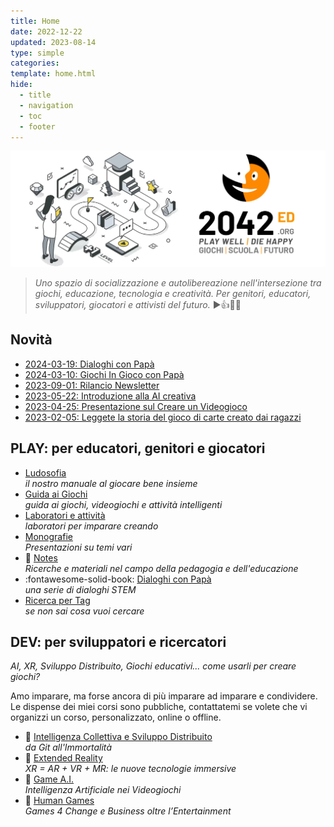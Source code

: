 ```yaml
---
title: Home
date: 2022-12-22
updated: 2023-08-14
type: simple
categories: 
template: home.html 
hide:
  - title
  - navigation
  - toc
  - footer
---
```

![2042 logo](assets/logo/header_2042ed.webp)

> _Uno spazio di socializzazione e autolibereazione nell'intersezione tra giochi, educazione, tecnologia e creatività. Per genitori, educatori, sviluppatori, giocatori e attivisti del futuro._
> ▶️👍🎲😊

## Novità

- [2024-03-19: Dialoghi con Papà](blog/category/dialoghi/)
- [2024-03-10: Giochi In Gioco con Papà](played/tags.md#ingiococonpapa)
- [2023-09-01: Rilancio Newsletter](https://2042.substack.com)
- [2023-05-22: Introduzione alla AI creativa](studio/monografie/generative-ai-intro.md)
- [2023-04-25: Presentazione sul Creare un Videogioco](studio/monografie/creare-un-videogioco.md)
- [2023-02-05: Leggete la storia del gioco di carte creato dai ragazzi](lab/jam/arkombat.md)

## PLAY: per educatori, genitori e giocatori
<div class="grid cards" markdown>

- [Ludosofia](studio/ludosofia/index.md)  
_il nostro manuale al giocare bene insieme_
- [Guida ai Giochi](played/index.md)  
_guida ai giochi, videogiochi e attività intelligenti_
- [Laboratori e attività](lab/index.md)  
_laboratori per imparare creando_
- [Monografie](studio/monografie/index.md)  
_Presentazioni su temi vari_
- 📖 [Notes](notes/index.md)  
_Ricerche e materiali nel campo della pedagogia e dell'educazione_
- :fontawesome-solid-book: [Dialoghi con Papà](blog/category/dialoghi/)  
_una serie di dialoghi STEM_
- [Ricerca per Tag](played/tags.md)  
*se non sai cosa vuoi cercare*  

</div>

## DEV: per sviluppatori e ricercatori
_AI, XR, Sviluppo Distribuito, Giochi educativi... come usarli per creare giochi?_

Amo imparare, ma forse ancora di più imparare ad imparare e condividere.  
Le dispense dei miei corsi sono pubbliche, contattatemi se volete che vi organizzi un corso, personalizzato, online o offline.

<div class="grid cards" markdown>

- 📖 [Intelligenza Collettiva e Sviluppo Distribuito](studio/game-dev/ci/index.md)  
_da Git all'Immortalità_
- 📖 [Extended Reality](studio/game-dev/xr/index.md)  
_XR = AR + VR + MR: le nuove tecnologie immersive_
- 📖 [Game A.I.](studio/game-dev/ai/index.md)  
_Intelligenza Artificiale nei Videogiochi_
- 📖 [Human Games](studio/game-dev/g4c/index.md)  
_Games 4 Change e Business oltre l’Entertainment_

</div>
